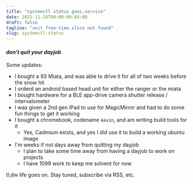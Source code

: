 ```yaml
---
title: "systemctl status goos.service"
date: 2022-11-26T00:00:00-04:00
draft: false
tagline: "unit free-time.slice not found"
slug: systemctl-status
---
```


#### *don't quit your dayjob*

Some updates:

- I bought a 93 Miata, and was able to drive it for all of two weeks before the snow hit
- I orderd an android based head unit for either the ranger or the miata
- I bought hardware for a BLE app-drive camera shutter release / intervalometer
- I was given a 2nd gen iPad to use for MagicMirror and had to do some fun things to get it working
- I bought a chromebook, codename `kevin`, and am writing build tools for it
  - Yes, Cadmium exists, and yes I did use it to build a working ubuntu image
- I'm weeks if not days away from quitting my dayjob
  - I plan to take some time away from having a dayjob to work on projects
  - I have 1099 work to keep me solvent for now

tl;dw life goes on. Stay tuned, subscribe via RSS, etc.
